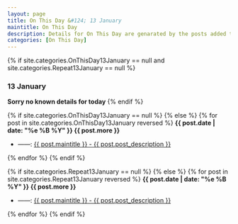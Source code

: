 ```yaml
---
layout: page
title: On This Day &#124; 13 January
maintitle: On This Day
description: Details for On This Day are genarated by the posts added to the website so the content is subject to changes/updates over time.
categories: [On This Day]
---
```


{% if site.categories.OnThisDay13January == null and site.categories.Repeat13January == null %}
<h3>13 January</h3>
<strong>Sorry no known details for today</strong>
{% endif %}

{% if site.categories.OnThisDay13January == null %}
{% else %}
{% for post in site.categories.OnThisDay13January reversed %}
<strong>{{ post.date | date: "%e %B %Y" }} {{ post.more }}</strong>
<ul>
<li> ——: <a href="{{ post.url }}">{{ post.maintitle }} - {{ post.post_description }}</a></li>
</ul>
{% endfor %}
{% endif %}

{% if site.categories.Repeat13January == null %}
{% else %}
{% for post in site.categories.Repeat13January reversed %}
<strong>{{ post.date | date: "%e %B %Y" }} {{ post.more }}</strong>
<ul>
<li> ——: <a href="{{ post.url }}">{{ post.maintitle }} - {{ post.post_description }}</a></li>
</ul>
{% endfor %}
{% endif %}
